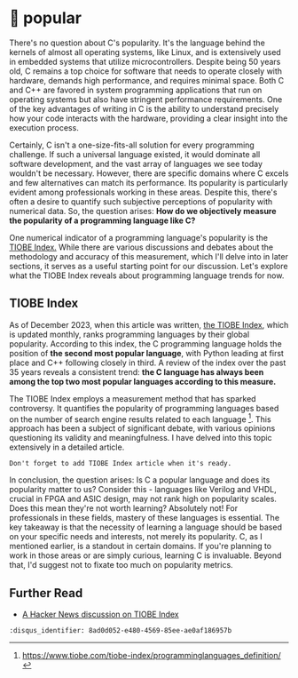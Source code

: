 # 🎊 popular

There's no question about C's popularity. It's the language behind the kernels
of almost all operating systems, like Linux, and is extensively used in embedded
systems that utilize microcontrollers. Despite being 50 years old, C remains a
top choice for software that needs to operate closely with hardware, demands
high performance, and requires minimal space. Both C and C++ are favored in
system programming applications that run on operating systems but also have
stringent performance requirements. One of the key advantages of writing in C is
the ability to understand precisely how your code interacts with the hardware,
providing a clear insight into the execution process.

Certainly, C isn't a one-size-fits-all solution for every programming challenge.
If such a universal language existed, it would dominate all software
development, and the vast array of languages we see today wouldn't be necessary.
However, there are specific domains where C excels and few alternatives can
match its performance. Its popularity is particularly evident among
professionals working in these areas. Despite this, there's often a desire to
quantify such subjective perceptions of popularity with numerical data. So, the
question arises: **How do we objectively measure the popularity of a programming
language like C?**

One numerical indicator of a programming language's popularity is the [TIOBE
Index.](https://www.tiobe.com/tiobe-index/) While there are various discussions
and debates about the methodology and accuracy of this measurement, which I'll
delve into in later sections, it serves as a useful starting point for our
discussion. Let's explore what the TIOBE Index reveals about programming
language trends for now.

## TIOBE Index

As of December 2023, when this article was written, [the TIOBE
Index](https://www.tiobe.com/tiobe-index/), which is updated monthly, ranks
programming languages by their global popularity. According to this index, the C
programming language holds the position of **the second most popular language**,
with Python leading at first place and C++ following closely in third. A review
of the index over the past 35 years reveals a consistent trend: **the C language
has always been among the top two most popular languages according to this
measure.**

The TIOBE Index employs a measurement method that has sparked controversy. It
quantifies the popularity of programming languages based on the number of search
engine results related to each language [^1f]. This approach has been a subject of
significant debate, with various opinions questioning its validity and
meaningfulness. I have delved into this topic extensively in a detailed article.

```{todo}
Don't forget to add TIOBE Index article when it's ready.
```

In conclusion, the question arises: Is C a popular language and does its
popularity matter to us? Consider this - languages like Verilog and VHDL,
crucial in FPGA and ASIC design, may not rank high on popularity scales. Does
this mean they're not worth learning? Absolutely not! For professionals in these
fields, mastery of these languages is essential. The key takeaway is that the
necessity of learning a language should be based on your specific needs and
interests, not merely its popularity. C, as I mentioned earlier, is a standout
in certain domains. If you're planning to work in those areas or are simply
curious, learning C is invaluable. Beyond that, I'd suggest not to fixate too
much on popularity metrics.

## Further Read

- [A Hacker News discussion on TIOBE Index](https://news.ycombinator.com/item?id=19767725)

[^1f]: <https://www.tiobe.com/tiobe-index/programminglanguages_definition/>

```{disqus}
:disqus_identifier: 8ad0d052-e480-4569-85ee-ae0af186957b
```

